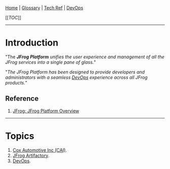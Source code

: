[Home](/Slalom-LLC/Slalom-Consulting) | [Glossary](/Glossary) | [Tech Ref](/Tech-Ref) | [DevOps](/Tech-Ref/Software-Development/DevOps-\(Development-and-IT-Operations\)) 

[[_TOC_]]

---
# Introduction
"The _***JFrog Platform*** unifies the user experience and management of all the JFrog services into a single pane of glass._"

"_The JFrog Platform has been designed to provide developers and administrators with a seamless [DevOps](/Tech-Ref/Software-Development/DevOps-\(Development-and-IT-Operations\)) experience across all JFrog products._"

## Reference
1. [JFrog: JFrog Platform Overview](https://www.jfrog.com/confluence/display/JFROG/JFrog+Platform+Overview)

---
# Topics
1. [Cox Automotive Inc (CAI)](/Clients/CAI-\(Cox-Automotive-Inc\)).
1. [JFrog Artifactory](/Tech-Ref/Software-Development/DevOps-\(Development-and-IT-Operations\)/JFrog-Platform/JFrog-Artifactory).
1. [DevOps](/Tech-Ref/Software-Development/DevOps-\(Development-and-IT-Operations\)).
